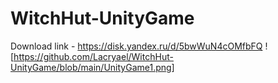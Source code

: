 # WitchHut-UnityGame

Download link - https://disk.yandex.ru/d/5bwWuN4cOMfbFQ
![https://github.com/Lacryael/WitchHut-UnityGame/blob/main/UnityGame1.png]
